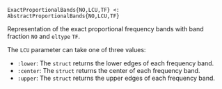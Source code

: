 ```
ExactProportionalBands{NO,LCU,TF} <: AbstractProportionalBands{NO,LCU,TF}
```

Representation of the exact proportional frequency bands with band fraction `NO` and `eltype` `TF`.

The `LCU` parameter can take one of three values:

  * `:lower`: The `struct` returns the lower edges of each frequency band.
  * `:center`: The `struct` returns the center of each frequency band.
  * `:upper`: The `struct` returns the upper edges of each frequency band.
